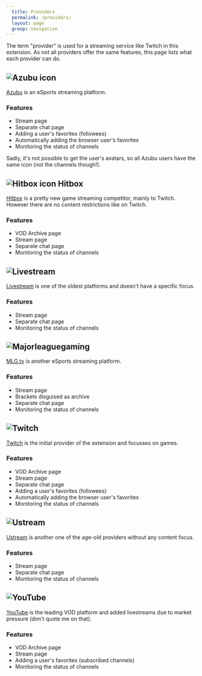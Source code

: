 ```yaml
---
  title: Providers
  permalink: /providers/
  layout: page
  group: navigation
---
```

The term "provider" is used for a streaming service like Twitch in this extension. As not all providers offer the same features, this page lists what each provider can do.

![Azubu icon](/img/azubu.png)
-----
[Azubu](http://azubu.tv) is an eSports streaming platform.

### Features

 - Stream page
 - Separate chat page
 - Adding a user's favorites (followees)
 - Automatically adding the browser user's favorites
 - Monitoring the status of channels

Sadly, it's not possible to get the user's avatars, so all Azubu users have the same icon (not the channels though!).

![Hitbox icon](/img/hitbox-icon.png) Hitbox
------

[Hitbox](http://hitbox.tv) is a pretty new game streaming competitor, mainly to Twitch. However there are no content restrictions like on Twitch.

### Features

 - VOD Archive page
 - Stream page
 - Separate chat page
 - Monitoring the status of channels

![Livestream](/img/livestream-logo.png)
----------
[Livestream](http://livestream.com) is one of the oldest platforms and doesn't have a specific focus.

### Features

 - Stream page
 - Separate chat page
 - Monitoring the status of channels

![Majorleaguegaming](/img/mlg-logo.png)
------
[MLG.tv](http://tv.majorleaguegaming.com) is another eSports streaming platform.

### Features

 - Stream page
 - Brackets disguised as archive
 - Separate chat page
 - Monitoring the status of channels

![Twitch](/img/twitch-icon.png)
------
[Twitch](http://twitch.tv) is the initial provider of the extension and focusses on games.

### Features

 - VOD Archive page
 - Stream page
 - Separate chat page
 - Adding a user's favorites (followees)
 - Automatically adding the browser user's favorites
 - Monitoring the status of channels

![Ustream](/img/ustream.png)
-------
[Ustream](http://ustream.tv) is another one of the age-old providers without any content focus.

### Features

 - Stream page
 - Separate chat page
 - Monitoring the status of channels

![YouTube](/img/YouTube-logo-full_color.png)
-------
[YouTube](http://youtube.com) is the leading VOD platform and added livestreams due to market pressure (don't quote me on that).

### Features

 - VOD Archive page
 - Stream page
 - Adding a user's favorites (subscribed channels)
 - Monitoring the status of channels

